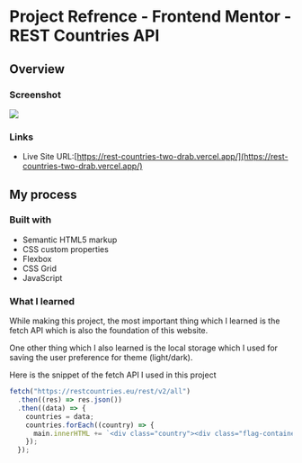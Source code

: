 # Project Refrence - Frontend Mentor - REST Countries API 

## Overview

### Screenshot

![](screenshot.png)

### Links


- Live Site URL:[https://rest-countries-two-drab.vercel.app/](https://rest-countries-two-drab.vercel.app/)

## My process

### Built with

- Semantic HTML5 markup
- CSS custom properties
- Flexbox
- CSS Grid
- JavaScript

### What I learned

While making this project, the most important thing which I learned is the fetch API which is also the foundation of this website.

One other thing which I also learned is the local storage which I used for saving the user preference for theme (light/dark).

Here is the snippet of the fetch API I used in this project
```js
fetch("https://restcountries.eu/rest/v2/all")
  .then((res) => res.json())
  .then((data) => {
    countries = data;
    countries.forEach((country) => {
      main.innerHTML += `<div class="country"><div class="flag-container"><img class="flag" src=${country.flag}></div><div class="country-details"><h2 class="country-name">${country.name}</h2><span><strong>Population: </strong>${country.population}</span><br><span><strong>Region: </strong>${country.region}</span><br><span><strong>Capital: </strong>${country.capital}</span></div></div>`;
    });
  });
```
